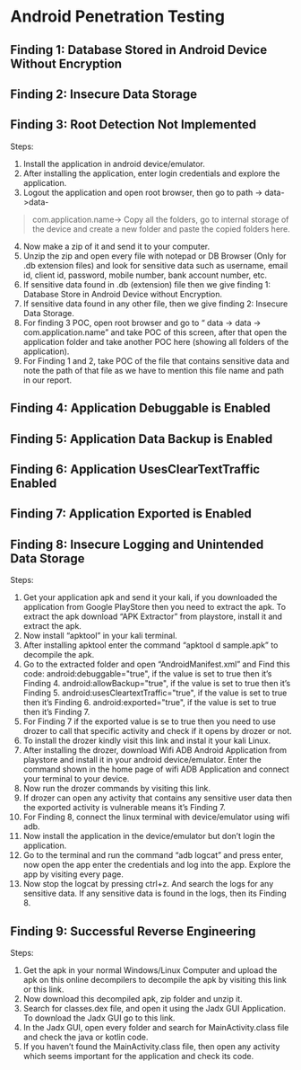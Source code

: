   # Android Penetration Testing

## Finding 1: Database Stored in Android Device Without Encryption

## Finding 2: Insecure Data Storage

## Finding 3: Root Detection Not Implemented

Steps:
1. Install the application in android device/emulator.
2. After installing the application, enter login credentials and explore the application.
3. Logout the application and open root browser, then go to path -> data->data-
>com.application.name-> Copy all the folders, go to internal storage of the device and
create a new folder and paste the copied folders here.
4. Now make a zip of it and send it to your computer.
5. Unzip the zip and open every file with notepad or DB Browser (Only for .db extension files)
and look for sensitive data such as username, email id, client id, password, mobile number,
bank account number, etc.
6. If sensitive data found in .db (extension) file then we give finding 1: Database Store in
Android Device without Encryption.
7. If sensitive data found in any other file, then we give finding 2: Insecure Data Storage.
8. For finding 3 POC, open root browser and go to “ data -> data -> com.application.name” and
take POC of this screen, after that open the application folder and take another POC here
(showing all folders of the application).
9. For Finding 1 and 2, take POC of the file that contains sensitive data and note the path of
that file as we have to mention this file name and path in our report.

## Finding 4: Application Debuggable is Enabled

## Finding 5: Application Data Backup is Enabled

## Finding 6: Application UsesClearTextTraffic Enabled

## Finding 7: Application Exported is Enabled

## Finding 8: Insecure Logging and Unintended Data Storage

Steps:
1. Get your application apk and send it your kali, if you downloaded the application from
Google PlayStore then you need to extract the apk. To extract the apk download “APK
Extractor” from playstore, install it and extract the apk.
2. Now install “apktool” in your kali terminal.
3. After installing apktool enter the command “apktool d sample.apk” to decompile the
apk.
4. Go to the extracted folder and open “AndroidManifest.xml” and
Find this code:
android:debuggable="true", if the value is set to true then it’s Finding 4.
android:allowBackup="true", if the value is set to true then it’s Finding 5.
android:usesCleartextTraffic="true", if the value is set to true then it’s Finding 6.
android:exported="true", if the value is set to true then it’s Finding 7.
5. For Finding 7 if the exported value is se to true then you need to use drozer to call that
specific activity and check if it opens by drozer or not.
6. To install the drozer kindly visit this link and instal it your kali Linux.
7. After installing the drozer, download Wifi ADB Android Application from playstore and
install it in your android device/emulator. Enter the command shown in the home page
of wifi ADB Application and connect your terminal to your device.
8. Now run the drozer commands by visiting this link.
9. If drozer can open any activity that contains any sensitive user data then the exported
activity is vulnerable means it’s Finding 7.
10. For Finding 8, connect the linux terminal with device/emulator using wifi adb.
11. Now install the application in the device/emulator but don’t login the application.
12. Go to the terminal and run the command “adb logcat” and press enter, now open the
app enter the credentials and log into the app. Explore the app by visiting every page.
13. Now stop the logcat by pressing ctrl+z. And search the logs for any sensitive data. If any
sensitive data is found in the logs, then its Finding 8.

## Finding 9: Successful Reverse Engineering

Steps:
1. Get the apk in your normal Windows/Linux Computer and upload the apk on this online
decompilers to decompile the apk by visiting this link or this link.
2. Now download this decompiled apk, zip folder and unzip it.
3. Search for classes.dex file, and open it using the Jadx GUI Application. To download the
Jadx GUI go to this link.
4. In the Jadx GUI, open every folder and search for MainActivity.class file and check the java or
kotlin code.
5. If you haven’t found the MainActivity.class file, then open any activity which seems
important for the application and check its code.
